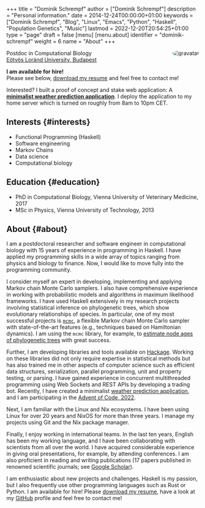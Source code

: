 +++
title = "Dominik Schrempf"
author = ["Dominik Schrempf"]
description = "Personal information."
date = 2014-12-24T00:00:00+01:00
keywords = ["Dominik Schrempf", "Blog", "Linux", "Emacs", "Python", "Haskell", "Population Genetics", "Music"]
lastmod = 2022-12-20T20:54:25+01:00
type = "page"
draft = false
[menu]
  [menu.about]
    identifier = "dominik-schrempf"
    weight = 6
    name = "About"
+++

<img style="border-radius: 50%; float: right;"
     src="https://www.gravatar.com/avatar/b05a00fb86fa378973181afd07c7e548?s=150"
     alt="gravatar"
     title="Dominik Schrempf"/>

<span class="icons-item"> <a href="https://github.com/dschrempf" target="_blank"><i class="fab fa-github"></i></a></span>
<span class="icons-item"> <a href="https://www.stackoverflow.com/users/3536806" target="_blank"><i class="fab fa-stack-overflow fa-1x"></i></a></span>
<span class="icons-item"> <a href="https://fosstodon.org/@dschrempf" target="_blank"><i class="fab fa-mastodon fa-1x"></i></a></span>
<span class="icons-item"> <a href="https://orcid.org/0000-0001-8865-9237" target="_blank"><i class="fab fa-orcid fa-1x"></i></a></span>
<span class="icons-item"> <a href="https://scholar.google.com/citations?user=3pvnGAcAAAAJ" target="_blank"><i class="fab fa-google fa-1x"></i></a></span>
<span class="icons-item"> <a href="mailto:dominik.schrempf@gmail.com"><i class="fas fa-envelope fa-1x"></i></a></span>
<span class="icons-item"> <a href="/gpg_public_key.txt"><i class="fas fa-key fa-1x"></i></a></span>

Postdoc in Computational Biology<br />
[Eötvös Loránd University, Budapest](https://www.elte.hu/en/)

**I am available for hire!**<br />
Please see below, [download my resume](/2022-11-09-CV-Schrempf-Dominik.pdf) and feel free to contact me!<br />

Interested? I built a proof of concept and stake web application: A [**minimalist
weather prediction application**](https://dschrempf.duckdns.org/). I deploy the application to my home server
which is turned on roughly from 8am to 10pm CET.


## Interests {#interests}

-   Functional Programming (Haskell)
-   Software engineering
-   Markov Chains
-   Data science
-   Computational biology


## Education {#education}

-   PhD in Computational Biology, Vienna University of Veterinary Medicine, 2017
-   MSc in Physics, Vienna University of Technology, 2013


## About {#about}

I am a postdoctoral researcher and software engineer in computational biology
with 15 years of experience in programming in Haskell. I have applied my
programming skills in a wide array of topics ranging from physics and biology to
finance. Now, I would like to move fully into the programming community.

I consider myself an expert in developing, implementing and applying Markov
chain Monte Carlo samplers. I also have comprehensive experience in working with
probabilistic models and algorithms in maximum likelihood frameworks. I have
used Haskell extensively in my research projects involving statistical inference
on phylogenetic trees, which show evolutionary relationships of species. In
particular, one of my most successful projects is [`mcmc`](https://hackage.haskell.org/package/mcmc), a flexible Markov
chain Monte Carlo sampler with state-of-the-art features (e.g., techniques based
on Hamiltonian dynamics). I am using the `mcmc` library, for example, to
[estimate node ages of phylogenetic trees](https://github.com/dschrempf/mcmc-date) with great success.

Further, I am developing libraries and tools available on [Hackage](https://hackage.haskell.org/user/dschrempf). Working on
these libraries did not only require expertise in statistical methods but has
also trained me in other aspects of computer science such as efficient data
structures, serialization, parallel programming, unit and property testing, or
parsing. I have gained experience in concurrent multithreaded programming using
Web Sockets and REST APIs by developing a trading bot. Recently, I have created
a minimalist [weather prediction application](https://dschrempf.duckdns.org/), and I am participating in the
[Advent of Code, 2022](https://github.com/dschrempf/advent-of-code-twentytwo).

Next, I am familiar with the Linux and Nix ecosystems. I have been using Linux
for over 20 years and NixOS for more than three years. I manage my projects
using Git and the Nix package manager.

Finally, I enjoy working in international teams. In the last ten years, English
has been my working language, and I have been collaborating with scientists from
all over the world. I have acquired considerable experience in giving oral
presentations, for example, by attending conferences. I am also proficient in
reading and writing publications (17 papers published in renowned scientific
journals; see [Google Scholar](https://scholar.google.com/citations?user=3pvnGAcAAAAJ&hl=en)).

I am enthusiastic about new projects and challenges. Haskell is my passion, but
I also frequently use other programming languages such as Rust or Python. I am
available for hire! Please [download my resume](/2022-11-09-CV-Schrempf-Dominik.pdf), have a look at my [GitHub](https://github.com/dschrempf) profile
and feel free to contact me!
